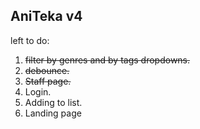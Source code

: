 
## AniTeka v4
left to do:
1. ~~filter by genres and by tags dropdowns.~~
2. ~~debounce.~~
3. ~~Staff page.~~
4. Login.
5. Adding to list.
6. Landing page
